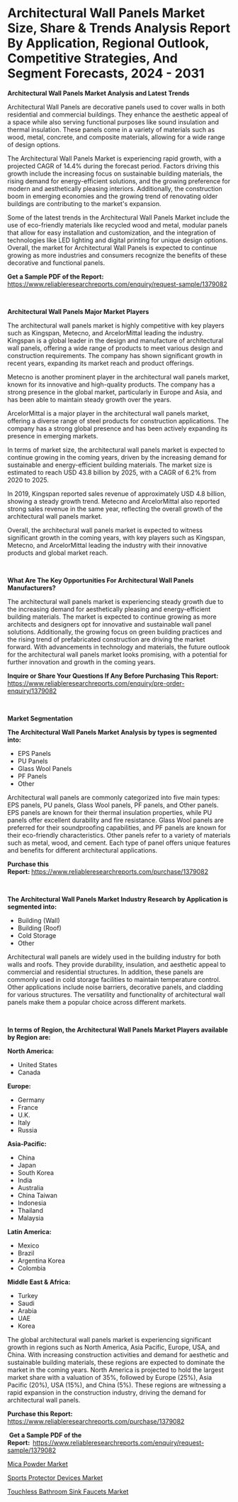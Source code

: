<p><h1>Architectural Wall Panels Market Size, Share & Trends Analysis Report By Application, Regional Outlook, Competitive Strategies, And Segment Forecasts, 2024 - 2031</h1></p><p><strong>Architectural Wall Panels Market Analysis and Latest Trends</strong></p>
<p><p>Architectural Wall Panels are decorative panels used to cover walls in both residential and commercial buildings. They enhance the aesthetic appeal of a space while also serving functional purposes like sound insulation and thermal insulation. These panels come in a variety of materials such as wood, metal, concrete, and composite materials, allowing for a wide range of design options.</p><p>The Architectural Wall Panels Market is experiencing rapid growth, with a projected CAGR of 14.4% during the forecast period. Factors driving this growth include the increasing focus on sustainable building materials, the rising demand for energy-efficient solutions, and the growing preference for modern and aesthetically pleasing interiors. Additionally, the construction boom in emerging economies and the growing trend of renovating older buildings are contributing to the market's expansion.</p><p>Some of the latest trends in the Architectural Wall Panels Market include the use of eco-friendly materials like recycled wood and metal, modular panels that allow for easy installation and customization, and the integration of technologies like LED lighting and digital printing for unique design options. Overall, the market for Architectural Wall Panels is expected to continue growing as more industries and consumers recognize the benefits of these decorative and functional panels.</p></p>
<p><strong>Get a Sample PDF of the Report:&nbsp;</strong> <a href="https://www.reliableresearchreports.com/enquiry/request-sample/1379082">https://www.reliableresearchreports.com/enquiry/request-sample/1379082</a></p>
<p>&nbsp;</p>
<p><strong>Architectural Wall Panels Major Market Players</strong></p>
<p><p>The architectural wall panels market is highly competitive with key players such as Kingspan, Metecno, and ArcelorMittal leading the industry. Kingspan is a global leader in the design and manufacture of architectural wall panels, offering a wide range of products to meet various design and construction requirements. The company has shown significant growth in recent years, expanding its market reach and product offerings.</p><p>Metecno is another prominent player in the architectural wall panels market, known for its innovative and high-quality products. The company has a strong presence in the global market, particularly in Europe and Asia, and has been able to maintain steady growth over the years.</p><p>ArcelorMittal is a major player in the architectural wall panels market, offering a diverse range of steel products for construction applications. The company has a strong global presence and has been actively expanding its presence in emerging markets.</p><p>In terms of market size, the architectural wall panels market is expected to continue growing in the coming years, driven by the increasing demand for sustainable and energy-efficient building materials. The market size is estimated to reach USD 43.8 billion by 2025, with a CAGR of 6.2% from 2020 to 2025.</p><p>In 2019, Kingspan reported sales revenue of approximately USD 4.8 billion, showing a steady growth trend. Metecno and ArcelorMittal also reported strong sales revenue in the same year, reflecting the overall growth of the architectural wall panels market.</p><p>Overall, the architectural wall panels market is expected to witness significant growth in the coming years, with key players such as Kingspan, Metecno, and ArcelorMittal leading the industry with their innovative products and global market reach.</p></p>
<p>&nbsp;</p>
<p><strong>What Are The Key Opportunities For Architectural Wall Panels Manufacturers?</strong></p>
<p><p>The architectural wall panels market is experiencing steady growth due to the increasing demand for aesthetically pleasing and energy-efficient building materials. The market is expected to continue growing as more architects and designers opt for innovative and sustainable wall panel solutions. Additionally, the growing focus on green building practices and the rising trend of prefabricated construction are driving the market forward. With advancements in technology and materials, the future outlook for the architectural wall panels market looks promising, with a potential for further innovation and growth in the coming years.</p></p>
<p><strong>Inquire or Share Your Questions If Any Before Purchasing This Report:</strong> <a href="https://www.reliableresearchreports.com/enquiry/pre-order-enquiry/1379082">https://www.reliableresearchreports.com/enquiry/pre-order-enquiry/1379082</a></p>
<p>&nbsp;</p>
<p><strong>Market Segmentation</strong></p>
<p><strong>The Architectural Wall Panels Market Analysis by types is segmented into:</strong></p>
<p><ul><li>EPS Panels</li><li>PU Panels</li><li>Glass Wool Panels</li><li>PF Panels</li><li>Other</li></ul></p>
<p><p>Architectural wall panels are commonly categorized into five main types: EPS panels, PU panels, Glass Wool panels, PF panels, and Other panels. EPS panels are known for their thermal insulation properties, while PU panels offer excellent durability and fire resistance. Glass Wool panels are preferred for their soundproofing capabilities, and PF panels are known for their eco-friendly characteristics. Other panels refer to a variety of materials such as metal, wood, and cement. Each type of panel offers unique features and benefits for different architectural applications.</p></p>
<p><strong>Purchase this Report:&nbsp;</strong><a href="https://www.reliableresearchreports.com/purchase/1379082">https://www.reliableresearchreports.com/purchase/1379082</a></p>
<p>&nbsp;</p>
<p><strong>The Architectural Wall Panels Market Industry Research by Application is segmented into:</strong></p>
<p><ul><li>Building (Wall)</li><li>Building (Roof)</li><li>Cold Storage</li><li>Other</li></ul></p>
<p><p>Architectural wall panels are widely used in the building industry for both walls and roofs. They provide durability, insulation, and aesthetic appeal to commercial and residential structures. In addition, these panels are commonly used in cold storage facilities to maintain temperature control. Other applications include noise barriers, decorative panels, and cladding for various structures. The versatility and functionality of architectural wall panels make them a popular choice across different markets.</p></p>
<p>&nbsp;</p>
<p><strong>In terms of Region, the Architectural Wall Panels Market Players available by Region are:</strong></p>
<p>
    <p> <strong> North America: </strong>
        <ul>
            <li>United States</li>
            <li>Canada</li>
        </ul>
        </p> 
    <p> <strong> Europe: </strong>
        <ul>
            <li>Germany</li>
            <li>France</li>
            <li>U.K.</li>
            <li>Italy</li>
            <li>Russia</li>
        </ul>
        </p> 
    <p> <strong> Asia-Pacific: </strong>
        <ul>
            <li>China</li>
            <li>Japan</li>
            <li>South Korea</li>
            <li>India</li>
            <li>Australia</li>
            <li>China Taiwan</li>
            <li>Indonesia</li>
            <li>Thailand</li>
            <li>Malaysia</li>
        </ul>
        </p> 
    <p> <strong> Latin America: </strong>
        <ul>
            <li>Mexico</li>
            <li>Brazil</li>
            <li>Argentina Korea</li>
            <li>Colombia</li>
        </ul>
        </p> 
    <p> <strong> Middle East & Africa: </strong>
        <ul>
            <li>Turkey</li>
            <li>Saudi</li>
            <li>Arabia</li>
            <li>UAE</li>
            <li>Korea</li>
        </ul>
    </p>
    </p>
<p><p>The global architectural wall panels market is experiencing significant growth in regions such as North America, Asia Pacific, Europe, USA, and China. With increasing construction activities and demand for aesthetic and sustainable building materials, these regions are expected to dominate the market in the coming years. North America is projected to hold the largest market share with a valuation of 35%, followed by Europe (25%), Asia Pacific (20%), USA (15%), and China (5%). These regions are witnessing a rapid expansion in the construction industry, driving the demand for architectural wall panels.</p></p>
<p><strong>Purchase this Report: </strong><a href="https://www.reliableresearchreports.com/purchase/1379082">https://www.reliableresearchreports.com/purchase/1379082</a></p>
<p>&nbsp;<strong>Get a Sample PDF of the Report:&nbsp;&nbsp;</strong><a href="https://www.reliableresearchreports.com/enquiry/request-sample/1379082">https://www.reliableresearchreports.com/enquiry/request-sample/1379082</a></p>
<p><strong></strong></p>
<p><p><a href="https://github.com/johnbach50/Market-Research-Report-List-2/blob/main/mica-powder-market.md">Mica Powder Market</a></p><p><a href="https://view.publitas.com/reportprime-1/sports-protector-devices-market-size-share-trends-analysis-report-by-material-by-type-by-end-user-by-region-and-segment-forecasts-2023-2030/">Sports Protector Devices Market</a></p><p><a href="https://view.publitas.com/reportprime-1/touchless-bathroom-sink-faucets-market-research-report-provides-critical-insights-that-can-help-shape-business-development-and-investment-strategies/">Touchless Bathroom Sink Faucets Market</a></p></p>